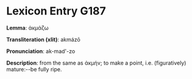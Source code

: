 # Lexicon Entry G187

**Lemma**: ἀκμάζω

**Transliteration (xlit)**: akmázō

**Pronunciation**: ak-mad'-zo

**Description**:
from the same as ἀκμήν; to make a point, i.e. (figuratively) mature:--be fully ripe.
